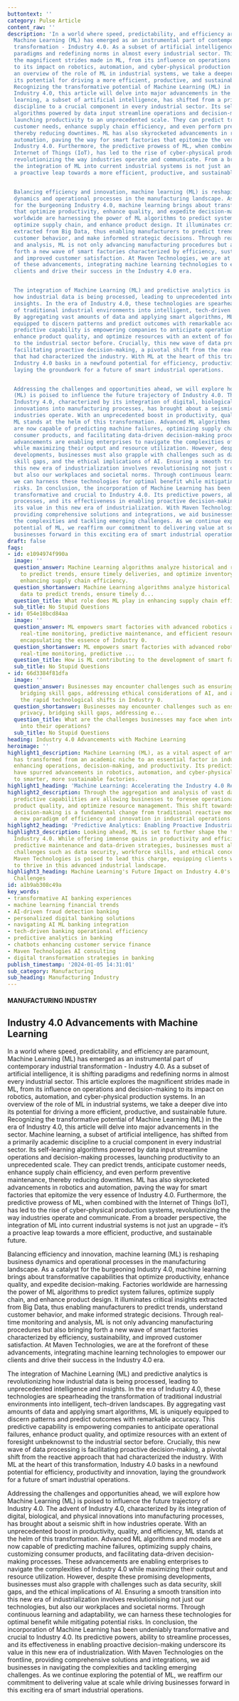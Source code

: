 ```yaml
---
buttontext: ''
category: Pulse Article
content_raw: ''
description: 'In a world where speed, predictability, and efficiency are paramount,
  Machine Learning (ML) has emerged as an instrumental part of contemporary industrial
  transformation - Industry 4.0. As a subset of artificial intelligence, it is shifting
  paradigms and redefining norms in almost every industrial sector. This article explores
  the magnificent strides made in ML, from its influence on operations and decision-making
  to its impact on robotics, automation, and cyber-physical production systems. In
  an overview of the role of ML in industrial systems, we take a deeper dive into
  its potential for driving a more efficient, productive, and sustainable future.
  Recognizing the transformative potential of Machine Learning (ML) in the era of
  Industry 4.0, this article will delve into major advancements in the sector. Machine
  learning, a subset of artificial intelligence, has shifted from a primarily academic
  discipline to a crucial component in every industrial sector. Its self-learning
  algorithms powered by data input streamline operations and decision-making processes,
  launching productivity to an unprecedented scale. They can predict trends, anticipate
  customer needs, enhance supply chain efficiency, and even perform preventive maintenance,
  thereby reducing downtimes. ML has also skyrocketed advancements in robotics and
  automation, paving the way for smart factories that epitomize the very essence of
  Industry 4.0. Furthermore, the predictive prowess of ML, when combined with the
  Internet of Things (IoT), has led to the rise of cyber-physical production systems,
  revolutionizing the way industries operate and communicate. From a broader perspective,
  the integration of ML into current industrial systems is not just an upgrade – it’s
  a proactive leap towards a more efficient, productive, and sustainable future.


  Balancing efficiency and innovation, machine learning (ML) is reshaping business
  dynamics and operational processes in the manufacturing landscape. As a catalyst
  for the burgeoning Industry 4.0, machine learning brings about transformative capabilities
  that optimize productivity, enhance quality, and expedite decision-making. Factories
  worldwide are harnessing the power of ML algorithms to predict system failures,
  optimize supply chain, and enhance product design. It illuminates critical insights
  extracted from Big Data, thus enabling manufacturers to predict trends, understand
  customer behavior, and make informed strategic decisions. Through real-time monitoring
  and analysis, ML is not only advancing manufacturing procedures but also bringing
  forth a new wave of smart factories characterized by efficiency, sustainability,
  and improved customer satisfaction. At Maven Technologies, we are at the forefront
  of these advancements, integrating machine learning technologies to empower our
  clients and drive their success in the Industry 4.0 era.


  The integration of Machine Learning (ML) and predictive analytics is revolutionizing
  how industrial data is being processed, leading to unprecedented intelligence and
  insights. In the era of Industry 4.0, these technologies are spearheading the transformation
  of traditional industrial environments into intelligent, tech-driven landscapes.
  By aggregating vast amounts of data and applying smart algorithms, ML is uniquely
  equipped to discern patterns and predict outcomes with remarkable accuracy. This
  predictive capability is empowering companies to anticipate operational failures,
  enhance product quality, and optimize resources with an extent of foresight unbeknownst
  to the industrial sector before. Crucially, this new wave of data processing is
  facilitating proactive decision-making, a pivotal shift from the reactive approach
  that had characterized the industry. With ML at the heart of this transformation,
  Industry 4.0 basks in a newfound potential for efficiency, productivity and innovation,
  laying the groundwork for a future of smart industrial operations.


  Addressing the challenges and opportunities ahead, we will explore how Machine Learning
  (ML) is poised to influence the future trajectory of Industry 4.0. The advent of
  Industry 4.0, characterized by its integration of digital, biological, and physical
  innovations into manufacturing processes, has brought about a seismic shift in how
  industries operate. With an unprecedented boost in productivity, quality, and efficiency,
  ML stands at the helm of this transformation. Advanced ML algorithms and models
  are now capable of predicting machine failures, optimizing supply chains, customizing
  consumer products, and facilitating data-driven decision-making processes. These
  advancements are enabling enterprises to navigate the complexities of Industry 4.0
  while maximizing their output and resource utilization. However, despite these promising
  developments, businesses must also grapple with challenges such as data security,
  skill gaps, and the ethical implications of AI. Ensuring a smooth transition into
  this new era of industrialization involves revolutionising not just our technologies,
  but also our workplaces and societal norms. Through continuous learning and adaptability,
  we can harness these technologies for optimal benefit while mitigating potential
  risks. In conclusion, the incorporation of Machine Learning has been undeniably
  transformative and crucial to Industry 4.0. Its predictive powers, ability to streamline
  processes, and its effectiveness in enabling proactive decision-making underscore
  its value in this new era of industrialization. With Maven Technologies on the frontline,
  providing comprehensive solutions and integrations, we aid businesses in navigating
  the complexities and tackling emerging challenges. As we continue exploring the
  potential of ML, we reaffirm our commitment to delivering value at scale while driving
  businesses forward in this exciting era of smart industrial operations.'
draft: false
faqs:
- id: e1094974f990a
  image: ''
  question_answer: Machine Learning algorithms analyze historical and real-time data
    to predict trends, ensure timely deliveries, and optimize inventory, thereby significantly
    enhancing supply chain efficiency.
  question_shortanswer: Machine Learning algorithms analyze historical and real-time
    data to predict trends, ensure timely d...
  question_title: What role does ML play in enhancing supply chain efficiency?
  sub_title: No Stupid Questions
- id: 054e18bcd84aa
  image: ''
  question_answer: ML empowers smart factories with advanced robotics and automation,
    real-time monitoring, predictive maintenance, and efficient resource management,
    encapsulating the essence of Industry 0.
  question_shortanswer: ML empowers smart factories with advanced robotics and automation,
    real-time monitoring, predictive ...
  question_title: How is ML contributing to the development of smart factories?
  sub_title: No Stupid Questions
- id: 66d3384f81dfa
  image: ''
  question_answer: Businesses may encounter challenges such as ensuring data privacy,
    bridging skill gaps, addressing ethical considerations of AI, and adapting to
    the rapid technological shifts in Industry 0.
  question_shortanswer: Businesses may encounter challenges such as ensuring data
    privacy, bridging skill gaps, addressing e...
  question_title: What are the challenges businesses may face when integrating ML
    into their operations?
  sub_title: No Stupid Questions
heading: Industry 4.0 Advancements with Machine Learning
heroimage: ''
highlight1_description: Machine Learning (ML), as a vital aspect of artificial intelligence,
  has transformed from an academic niche to an essential factor in industrial sectors,
  enhancing operations, decision-making, and productivity. Its predictive analytics
  have spurred advancements in robotics, automation, and cyber-physical systems, leading
  to smarter, more sustainable factories.
highlight1_heading: 'Machine Learning: Accelerating the Industry 4.0 Revolution'
highlight2_description: Through the aggregation and analysis of vast data sets, ML's
  predictive capabilities are allowing businesses to foresee operational issues, improve
  product quality, and optimize resource management. This shift towards proactive
  decision-making is a fundamental change from traditional reactive models, establishing
  a new paradigm of efficiency and innovation in industrial operations.
highlight2_heading: 'Predictive Analytics: Enabling Proactive Industrial Decisions'
highlight3_description: Looking ahead, ML is set to further shape the trajectory of
  Industry 4.0. While offering immense gains in productivity and efficiency through
  predictive maintenance and data-driven strategies, businesses must also address
  challenges such as data security, workforce skills, and ethical concerns in AI.
  Maven Technologies is poised to lead this charge, equipping clients with solutions
  to thrive in this advanced industrial landscape.
highlight3_heading: Machine Learning's Future Impact on Industry 4.0's Growth and
  Challenges
id: a1b9ab308c49a
key_words:
- transformative AI banking experiences
- machine learning financial trends
- AI-driven fraud detection banking
- personalized digital banking solutions
- navigating AI ML banking integration
- tech-driven banking operational efficiency
- predictive analytics in banking
- chatbots enhancing customer service finance
- Maven Technologies AI consulting
- digital transformation strategies in banking
publish_timestamp: '2024-01-05 14:31:01'
sub_category: Manufacturing
sub_heading: Manufacturing Industry
---
```


#### MANUFACTURING INDUSTRY
## Industry 4.0 Advancements with Machine Learning
In a world where speed, predictability, and efficiency are paramount, Machine Learning (ML) has emerged as an instrumental part of contemporary industrial transformation - Industry 4.0. As a subset of artificial intelligence, it is shifting paradigms and redefining norms in almost every industrial sector. This article explores the magnificent strides made in ML, from its influence on operations and decision-making to its impact on robotics, automation, and cyber-physical production systems. In an overview of the role of ML in industrial systems, we take a deeper dive into its potential for driving a more efficient, productive, and sustainable future. Recognizing the transformative potential of Machine Learning (ML) in the era of Industry 4.0, this article will delve into major advancements in the sector. Machine learning, a subset of artificial intelligence, has shifted from a primarily academic discipline to a crucial component in every industrial sector. Its self-learning algorithms powered by data input streamline operations and decision-making processes, launching productivity to an unprecedented scale. They can predict trends, anticipate customer needs, enhance supply chain efficiency, and even perform preventive maintenance, thereby reducing downtimes. ML has also skyrocketed advancements in robotics and automation, paving the way for smart factories that epitomize the very essence of Industry 4.0. Furthermore, the predictive prowess of ML, when combined with the Internet of Things (IoT), has led to the rise of cyber-physical production systems, revolutionizing the way industries operate and communicate. From a broader perspective, the integration of ML into current industrial systems is not just an upgrade – it’s a proactive leap towards a more efficient, productive, and sustainable future.

Balancing efficiency and innovation, machine learning (ML) is reshaping business dynamics and operational processes in the manufacturing landscape. As a catalyst for the burgeoning Industry 4.0, machine learning brings about transformative capabilities that optimize productivity, enhance quality, and expedite decision-making. Factories worldwide are harnessing the power of ML algorithms to predict system failures, optimize supply chain, and enhance product design. It illuminates critical insights extracted from Big Data, thus enabling manufacturers to predict trends, understand customer behavior, and make informed strategic decisions. Through real-time monitoring and analysis, ML is not only advancing manufacturing procedures but also bringing forth a new wave of smart factories characterized by efficiency, sustainability, and improved customer satisfaction. At Maven Technologies, we are at the forefront of these advancements, integrating machine learning technologies to empower our clients and drive their success in the Industry 4.0 era.

The integration of Machine Learning (ML) and predictive analytics is revolutionizing how industrial data is being processed, leading to unprecedented intelligence and insights. In the era of Industry 4.0, these technologies are spearheading the transformation of traditional industrial environments into intelligent, tech-driven landscapes. By aggregating vast amounts of data and applying smart algorithms, ML is uniquely equipped to discern patterns and predict outcomes with remarkable accuracy. This predictive capability is empowering companies to anticipate operational failures, enhance product quality, and optimize resources with an extent of foresight unbeknownst to the industrial sector before. Crucially, this new wave of data processing is facilitating proactive decision-making, a pivotal shift from the reactive approach that had characterized the industry. With ML at the heart of this transformation, Industry 4.0 basks in a newfound potential for efficiency, productivity and innovation, laying the groundwork for a future of smart industrial operations.

Addressing the challenges and opportunities ahead, we will explore how Machine Learning (ML) is poised to influence the future trajectory of Industry 4.0. The advent of Industry 4.0, characterized by its integration of digital, biological, and physical innovations into manufacturing processes, has brought about a seismic shift in how industries operate. With an unprecedented boost in productivity, quality, and efficiency, ML stands at the helm of this transformation. Advanced ML algorithms and models are now capable of predicting machine failures, optimizing supply chains, customizing consumer products, and facilitating data-driven decision-making processes. These advancements are enabling enterprises to navigate the complexities of Industry 4.0 while maximizing their output and resource utilization. However, despite these promising developments, businesses must also grapple with challenges such as data security, skill gaps, and the ethical implications of AI. Ensuring a smooth transition into this new era of industrialization involves revolutionising not just our technologies, but also our workplaces and societal norms. Through continuous learning and adaptability, we can harness these technologies for optimal benefit while mitigating potential risks. In conclusion, the incorporation of Machine Learning has been undeniably transformative and crucial to Industry 4.0. Its predictive powers, ability to streamline processes, and its effectiveness in enabling proactive decision-making underscore its value in this new era of industrialization. With Maven Technologies on the frontline, providing comprehensive solutions and integrations, we aid businesses in navigating the complexities and tackling emerging challenges. As we continue exploring the potential of ML, we reaffirm our commitment to delivering value at scale while driving businesses forward in this exciting era of smart industrial operations.